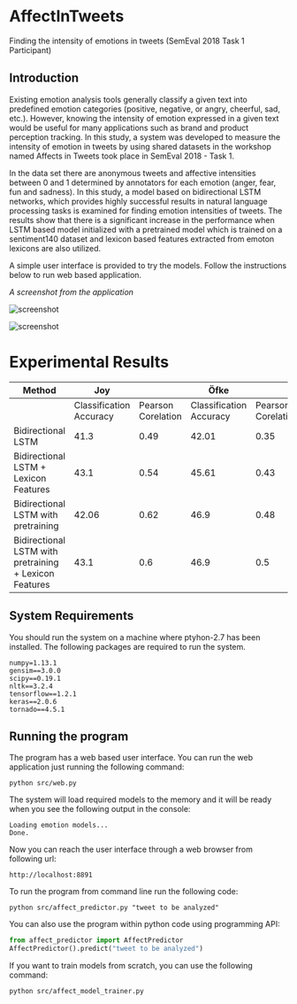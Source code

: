 # AffectInTweets
Finding the intensity of emotions in tweets (SemEval 2018 Task 1 Participant)

## Introduction

Existing emotion analysis tools generally classify a given text into predefined emotion categories (positive, negative, or angry, cheerful, sad, etc.).
However, knowing the intensity of emotion expressed in a given text would be useful for many applications such as brand and product perception tracking.
In this study, a system was developed to measure the intensity of emotion in tweets by using shared datasets in the workshop named  Affects in Tweets took place in SemEval 2018 - Task 1.

In the data set there are anonymous tweets and affective intensities between 0 and 1 determined by annotators for each emotion (anger, fear, fun and sadness).
In this study, a model based on bidirectional LSTM networks, which provides highly successful results in natural language processing tasks is examined for finding emotion intensities of tweets.
The results show that there is a significant increase in the performance when LSTM based model initialized with a pretrained model which is trained on a sentiment140 dataset and lexicon based features extracted from emoton lexicons are also utilized.

A simple user interface is provided to try the models. Follow the instructions below to run web based application.

*A screenshot from the application*

![screenshot](../master/resources/assets/Capture1.PNG?raw=true)

![screenshot](../master/resources/assets/Capture2.PNG?raw=true)

# Experimental Results

| Method | Joy |  | Öfke |  | Üzüntü |  | Korku |  | Valans |  |
|--------------------------------------------------------|-------------------------|--------------------|-------------------------|--------------------|-------------------------|--------------------|-------------------------|--------------------|-------------------------|--------------------|
|  | Classification Accuracy | Pearson Corelation | Classification Accuracy | Pearson Corelation | Classification Accuracy | Pearson Corelation | Classification Accuracy | Pearson Corelation | Classification Accuracy | Pearson Corelation |
| Bidirectional LSTM | 41.3 | 0.49 | 42.01 | 0.35 | 40.8 | 0.47 | 60.41 | 0.49 | 31.84 | 0.32 |
| Bidirectional LSTM + Lexicon Features | 43.1 | 0.54 | 45.61 | 0.43 | 47.6 | 0.47 | 63.75 | 0.55 | 36.3 | 0.51 |
| Bidirectional LSTM with pretraining | 42.06 | 0.62 | 46.9 | 0.48 | 49.87 | 0.63 | 64.26 | 0.58 | 38.53 | 0.68 |
| Bidirectional LSTM with pretraining + Lexicon Features | 43.1 | 0.6 | 46.9 | 0.5 | 52.64 | 0.64 | 66.06 | 0.55 | 40.31 | 0.71 |

## System Requirements
You should run the system on a machine where ptyhon-2.7 has been installed.
The following packages are required to run the system.
```
numpy=1.13.1
gensim==3.0.0
scipy==0.19.1
nltk==3.2.4
tensorflow==1.2.1
keras==2.0.6
tornado==4.5.1
```

## Running the program
The program has a web based user interface. 
You can run the web application just running the following command:
```
python src/web.py
```

The system will load required models to the memory and it will be ready when you see the following output in the console:
```
Loading emotion models...
Done.
```

Now you can reach the user interface through a web browser from following url:
```
http://localhost:8891
```

To run the program from command line run the following code:
```
python src/affect_predictor.py "tweet to be analyzed"
```

You can also use the program within python code using programming API:
```python
from affect_predictor import AffectPredictor
AffectPredictor().predict("tweet to be analyzed")
```

If you want to train models from scratch, you can use the following command:
```
python src/affect_model_trainer.py
```
